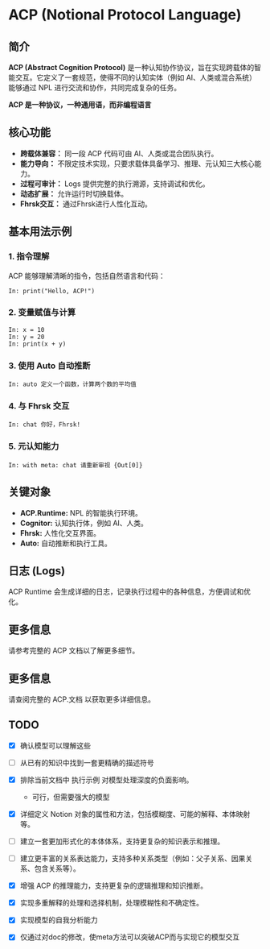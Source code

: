 # ACP (Notional Protocol Language)
## 简介

**ACP (Abstract Cognition Protocol)** 是一种认知协作协议，旨在实现跨载体的智能交互。它定义了一套规范，使得不同的认知实体（例如 AI、人类或混合系统）能够通过 NPL 进行交流和协作，共同完成复杂的任务。

**ACP 是一种协议，一种通用语，而非编程语言**

## 核心功能

*   **跨载体兼容：** 同一段 ACP 代码可由 AI、人类或混合团队执行。
*   **能力导向：** 不限定技术实现，只要求载体具备学习、推理、元认知三大核心能力。
*   **过程可审计：** Logs 提供完整的执行溯源，支持调试和优化。
*   **动态扩展：** 允许运行时切换载体。
*   **Fhrsk交互：** 通过Fhrsk进行人性化互动。

## 基本用法示例

### 1. 指令理解

ACP 能够理解清晰的指令，包括自然语言和代码：

```npl
In: print("Hello, ACP!")
```

### 2. 变量赋值与计算

```npl
In: x = 10
In: y = 20
In: print(x + y)
```

### 3. 使用 Auto 自动推断

```npl
In: auto 定义一个函数，计算两个数的平均值
```

### 4. 与 Fhrsk 交互

```npl
In: chat 你好，Fhrsk!
```

### 5. 元认知能力

```npl
In: with meta: chat 请重新审视 {Out[0]}
```

## 关键对象

*   **ACP.Runtime:** NPL 的智能执行环境。
*   **Cognitor:** 认知执行体，例如 AI、人类。
*   **Fhrsk:** 人性化交互界面。
*   **Auto:** 自动推断和执行工具。

## 日志 (Logs)

ACP Runtime 会生成详细的日志，记录执行过程中的各种信息，方便调试和优化。

## 更多信息

请参考完整的 ACP 文档以了解更多细节。

## 更多信息

请查阅完整的 ACP.文档 以获取更多详细信息。

## TODO
- [x]  确认模型可以理解这些
- [ ]  从已有的知识中找到一套更精确的描述符号

- [x]  排除当前文档中 执行示例 对模型处理深度的负面影响。
   - 可行，但需要强大的模型

- [x]  详细定义 Notion 对象的属性和方法，包括模糊度、可能的解释、本体映射等。
- [ ]  建立一套更加形式化的本体体系，支持更复杂的知识表示和推理。
- [ ]  建立更丰富的关系表达能力，支持多种关系类型（例如：父子关系、因果关系、包含关系等）。
- [x]  增强 ACP 的推理能力，支持更复杂的逻辑推理和知识推断。

- [x]  实现多重解释的处理和选择机制，处理模糊性和不确定性。

- [x]  实现模型的自我分析能力
- [x]  仅通过对doc的修改，使meta方法可以突破ACP而与实现它的模型交互